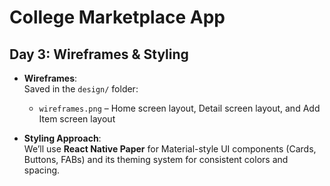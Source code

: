 # College Marketplace App

## Day 3: Wireframes & Styling

- **Wireframes**:  
  Saved in the `design/` folder:
  - `wireframes.png` – Home screen layout, Detail screen layout, and Add Item screen layout

- **Styling Approach**:  
  We’ll use **React Native Paper** for Material-style UI components (Cards, Buttons, FABs) and its theming system for consistent colors and spacing.
